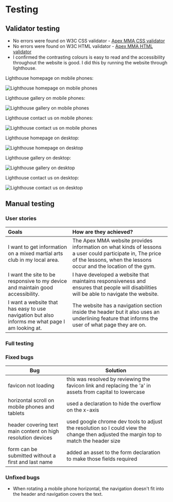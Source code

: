 # Testing
## Validator testing
* No errors were found on W3C CSS validator - [Apex MMA CSS validator](https://jigsaw.w3.org/css-validator/validator?uri=https%3A%2F%2Fregan-boreland.github.io%2FApexMMA%2F&profile=css3svg&usermedium=all&warning=1&vextwarning=&lang=en)
* No errors were found on W3C HTML validator - [Apex MMA HTML validator](https://regan-boreland.github.io/ApexMMA/)
* I confirmed the contrasting colours is easy to read and the accessibility throughout the website is good. I did this by running the website through lighthouse.

Lighthouse homepage on mobile phones:

![Lighthouse homepage on mobile phones](assets/images/testing-images/ApexMMA%20home%20(mobile).png)

Lighthouse gallery on mobile phones:

![Lighthouse gallery on mobile phones](assets/images/testing-images/ApexMMA%20gallery%20(mobile).png)

Lighthouse contact us on mobile phones:

![Lighthouse contact us on mobile phones](assets/images/testing-images/ApexMMA%20contact%20us%20(mobile).png)

Lighthouse homepage on desktop:

![Lighthouse homepage on desktop](assets/images/testing-images/ApexMMA%20home%20(desktop).png)

Lighthouse gallery on desktop:

![Lighthouse gallery on desktop](assets/images/testing-images/ApexMMA%20gallery%20(desktop).png)

Lighthouse contact us on desktop:

![Lighthouse contact us on desktop](assets/images/testing-images/ApexMMA%20contact%20us%20(desktop).png)


## Manual testing

### User stories
| Goals | How are they achieved? |
| :--- | :--- |
| I want to get information on a mixed martial arts club in my local area. | The Apex MMA website provides information on what kinds of lessons a user could participate in, The price of the lessons, when the lessons occur and the location of the gym. |
| I want the site to be responsive to my device and maintain good accessibility. | I have developed a website that maintains responsiveness and ensures that people will disabilities will be able to navigate the website. |
| I want a website that has easy to use navigation but also informs me what page I am looking at. | The website has a navigation section inside the header but it also uses an underlining feature that informs the user of what page they are on.  |


### Full testing

### Fixed bugs
| Bug | Solution |
| ---| ---|
| favicon not loading | this was resolved by reviewing the favicon link and replacing the 'a' in assets from capital to lowercase |
| horizontal scroll on mobile phones and tablets | used a declaration to hide the overflow on the x-axis |
| header covering text main content on high resolution devices | used google chrome dev tools to adjust the resolution so I could view the change then adjusted the margin top to match the header size |
| form can be submitted without a first and last name | added an asset to the form declaration to make those fields required |

### Unfixed bugs 
* When rotating a mobile phone horizontal, the navigation doesn't fit into the header and navigation covers the text.
